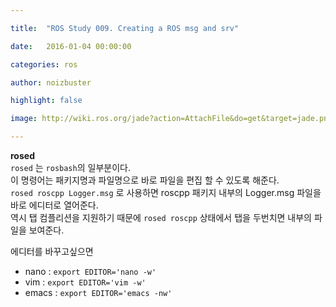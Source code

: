 ```yaml
---

title:  "ROS Study 009. Creating a ROS msg and srv"

date:   2016-01-04 00:00:00

categories: ros

author: noizbuster

highlight: false

image: http://wiki.ros.org/jade?action=AttachFile&do=get&target=jade.png

---
```


**rosed**  
`rosed` 는 `rosbash`의 일부분이다.  
이 명령어는 패키지명과 파일명으로 바로 파일을 편집 할 수 있도록 해준다.  
`rosed roscpp Logger.msg` 로 사용하면 roscpp 패키지 내부의 Logger.msg 파일을 바로 에디터로 열어준다.  
역시 탭 컴플리션을 지원하기 때문에 `rosed roscpp` 상태에서 탭을 두번치면 내부의 파일을 보여준다.

에디터를 바꾸고싶으면  
- nano : `export EDITOR='nano -w'`
- vim : `export EDITOR='vim -w'`
- emacs : `export EDITOR='emacs -nw'`

